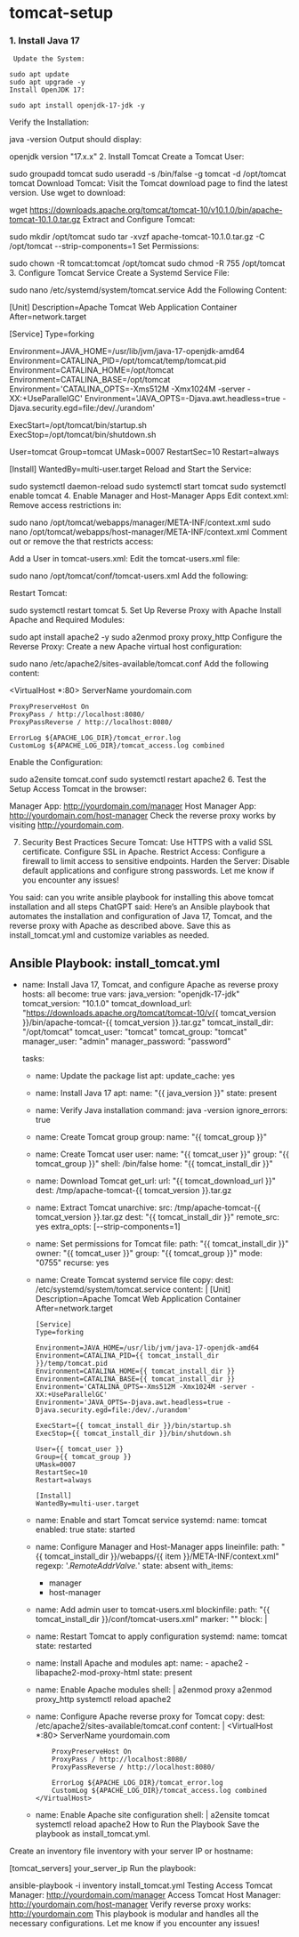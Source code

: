 # tomcat-setup

### 1. Install Java 17
     Update the System:
~~~
sudo apt update
sudo apt upgrade -y
Install OpenJDK 17:

sudo apt install openjdk-17-jdk -y
~~~
Verify the Installation:

java -version
Output should display:

openjdk version "17.x.x"
2. Install Tomcat
Create a Tomcat User:

sudo groupadd tomcat
sudo useradd -s /bin/false -g tomcat -d /opt/tomcat tomcat
Download Tomcat: Visit the Tomcat download page to find the latest version. Use wget to download:

wget https://downloads.apache.org/tomcat/tomcat-10/v10.1.0/bin/apache-tomcat-10.1.0.tar.gz
Extract and Configure Tomcat:

sudo mkdir /opt/tomcat
sudo tar -xvzf apache-tomcat-10.1.0.tar.gz -C /opt/tomcat --strip-components=1
Set Permissions:

sudo chown -R tomcat:tomcat /opt/tomcat
sudo chmod -R 755 /opt/tomcat
3. Configure Tomcat Service
Create a Systemd Service File:

sudo nano /etc/systemd/system/tomcat.service
Add the Following Content:

[Unit]
Description=Apache Tomcat Web Application Container
After=network.target

[Service]
Type=forking

Environment=JAVA_HOME=/usr/lib/jvm/java-17-openjdk-amd64
Environment=CATALINA_PID=/opt/tomcat/temp/tomcat.pid
Environment=CATALINA_HOME=/opt/tomcat
Environment=CATALINA_BASE=/opt/tomcat
Environment='CATALINA_OPTS=-Xms512M -Xmx1024M -server -XX:+UseParallelGC'
Environment='JAVA_OPTS=-Djava.awt.headless=true -Djava.security.egd=file:/dev/./urandom'

ExecStart=/opt/tomcat/bin/startup.sh
ExecStop=/opt/tomcat/bin/shutdown.sh

User=tomcat
Group=tomcat
UMask=0007
RestartSec=10
Restart=always

[Install]
WantedBy=multi-user.target
Reload and Start the Service:

sudo systemctl daemon-reload
sudo systemctl start tomcat
sudo systemctl enable tomcat
4. Enable Manager and Host-Manager Apps
Edit context.xml: Remove access restrictions in:

sudo nano /opt/tomcat/webapps/manager/META-INF/context.xml
sudo nano /opt/tomcat/webapps/host-manager/META-INF/context.xml
Comment out or remove the <Valve> that restricts access:

<!-- <Valve className="org.apache.catalina.valves.RemoteAddrValve"
          allow="127\.\d+\.\d+\.\d+|::1"/> -->
Add a User in tomcat-users.xml: Edit the tomcat-users.xml file:

sudo nano /opt/tomcat/conf/tomcat-users.xml
Add the following:

<role rolename="manager-gui"/>
<role rolename="admin-gui"/>
<user username="admin" password="password" roles="manager-gui,admin-gui"/>
Restart Tomcat:

sudo systemctl restart tomcat
5. Set Up Reverse Proxy with Apache
Install Apache and Required Modules:

sudo apt install apache2 -y
sudo a2enmod proxy proxy_http
Configure the Reverse Proxy: Create a new Apache virtual host configuration:

sudo nano /etc/apache2/sites-available/tomcat.conf
Add the following content:

<VirtualHost *:80>
    ServerName yourdomain.com

    ProxyPreserveHost On
    ProxyPass / http://localhost:8080/
    ProxyPassReverse / http://localhost:8080/

    ErrorLog ${APACHE_LOG_DIR}/tomcat_error.log
    CustomLog ${APACHE_LOG_DIR}/tomcat_access.log combined
</VirtualHost>
Enable the Configuration:

sudo a2ensite tomcat.conf
sudo systemctl restart apache2
6. Test the Setup
Access Tomcat in the browser:

Manager App: http://yourdomain.com/manager
Host Manager App: http://yourdomain.com/host-manager
Check the reverse proxy works by visiting http://yourdomain.com.

7. Security Best Practices
Secure Tomcat: Use HTTPS with a valid SSL certificate. Configure SSL in Apache.
Restrict Access: Configure a firewall to limit access to sensitive endpoints.
Harden the Server: Disable default applications and configure strong passwords.
Let me know if you encounter any issues!







You said:
can you write ansible playbook for installing this above tomcat installation and all steps
ChatGPT said:
Here’s an Ansible playbook that automates the installation and configuration of Java 17, Tomcat, and the reverse proxy with Apache as described above. Save this as install_tomcat.yml and customize variables as needed.

Ansible Playbook: install_tomcat.yml
---
- name: Install Java 17, Tomcat, and configure Apache as reverse proxy
  hosts: all
  become: true
  vars:
    java_version: "openjdk-17-jdk"
    tomcat_version: "10.1.0"
    tomcat_download_url: "https://downloads.apache.org/tomcat/tomcat-10/v{{ tomcat_version }}/bin/apache-tomcat-{{ tomcat_version }}.tar.gz"
    tomcat_install_dir: "/opt/tomcat"
    tomcat_user: "tomcat"
    tomcat_group: "tomcat"
    manager_user: "admin"
    manager_password: "password"

  tasks:
    - name: Update the package list
      apt:
        update_cache: yes

    - name: Install Java 17
      apt:
        name: "{{ java_version }}"
        state: present

    - name: Verify Java installation
      command: java -version
      ignore_errors: true

    - name: Create Tomcat group
      group:
        name: "{{ tomcat_group }}"

    - name: Create Tomcat user
      user:
        name: "{{ tomcat_user }}"
        group: "{{ tomcat_group }}"
        shell: /bin/false
        home: "{{ tomcat_install_dir }}"

    - name: Download Tomcat
      get_url:
        url: "{{ tomcat_download_url }}"
        dest: /tmp/apache-tomcat-{{ tomcat_version }}.tar.gz

    - name: Extract Tomcat
      unarchive:
        src: /tmp/apache-tomcat-{{ tomcat_version }}.tar.gz
        dest: "{{ tomcat_install_dir }}"
        remote_src: yes
        extra_opts: [--strip-components=1]

    - name: Set permissions for Tomcat
      file:
        path: "{{ tomcat_install_dir }}"
        owner: "{{ tomcat_user }}"
        group: "{{ tomcat_group }}"
        mode: "0755"
        recurse: yes

    - name: Create Tomcat systemd service file
      copy:
        dest: /etc/systemd/system/tomcat.service
        content: |
          [Unit]
          Description=Apache Tomcat Web Application Container
          After=network.target

          [Service]
          Type=forking

          Environment=JAVA_HOME=/usr/lib/jvm/java-17-openjdk-amd64
          Environment=CATALINA_PID={{ tomcat_install_dir }}/temp/tomcat.pid
          Environment=CATALINA_HOME={{ tomcat_install_dir }}
          Environment=CATALINA_BASE={{ tomcat_install_dir }}
          Environment='CATALINA_OPTS=-Xms512M -Xmx1024M -server -XX:+UseParallelGC'
          Environment='JAVA_OPTS=-Djava.awt.headless=true -Djava.security.egd=file:/dev/./urandom'

          ExecStart={{ tomcat_install_dir }}/bin/startup.sh
          ExecStop={{ tomcat_install_dir }}/bin/shutdown.sh

          User={{ tomcat_user }}
          Group={{ tomcat_group }}
          UMask=0007
          RestartSec=10
          Restart=always

          [Install]
          WantedBy=multi-user.target

    - name: Enable and start Tomcat service
      systemd:
        name: tomcat
        enabled: true
        state: started

    - name: Configure Manager and Host-Manager apps
      lineinfile:
        path: "{{ tomcat_install_dir }}/webapps/{{ item }}/META-INF/context.xml"
        regexp: '.*RemoteAddrValve.*'
        state: absent
      with_items:
        - manager
        - host-manager

    - name: Add admin user to tomcat-users.xml
      blockinfile:
        path: "{{ tomcat_install_dir }}/conf/tomcat-users.xml"
        marker: "<!-- {mark} ANSIBLE MANAGED BLOCK -->"
        block: |
          <role rolename="manager-gui"/>
          <role rolename="admin-gui"/>
          <user username="{{ manager_user }}" password="{{ manager_password }}" roles="manager-gui,admin-gui"/>

    - name: Restart Tomcat to apply configuration
      systemd:
        name: tomcat
        state: restarted

    - name: Install Apache and modules
      apt:
        name:
          - apache2
          - libapache2-mod-proxy-html
        state: present

    - name: Enable Apache modules
      shell: |
        a2enmod proxy
        a2enmod proxy_http
        systemctl reload apache2

    - name: Configure Apache reverse proxy for Tomcat
      copy:
        dest: /etc/apache2/sites-available/tomcat.conf
        content: |
          <VirtualHost *:80>
              ServerName yourdomain.com

              ProxyPreserveHost On
              ProxyPass / http://localhost:8080/
              ProxyPassReverse / http://localhost:8080/

              ErrorLog ${APACHE_LOG_DIR}/tomcat_error.log
              CustomLog ${APACHE_LOG_DIR}/tomcat_access.log combined
          </VirtualHost>

    - name: Enable Apache site configuration
      shell: |
        a2ensite tomcat
        systemctl reload apache2
How to Run the Playbook
Save the playbook as install_tomcat.yml.

Create an inventory file inventory with your server IP or hostname:

[tomcat_servers]
your_server_ip
Run the playbook:

ansible-playbook -i inventory install_tomcat.yml
Testing
Access Tomcat Manager: http://yourdomain.com/manager
Access Tomcat Host Manager: http://yourdomain.com/host-manager
Verify reverse proxy works: http://yourdomain.com
This playbook is modular and handles all the necessary configurations. Let me know if you encounter any issues!






